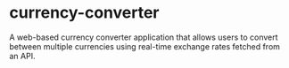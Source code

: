 # currency-converter
A web-based currency converter application that allows users to convert between multiple currencies using real-time exchange rates fetched from an API.
